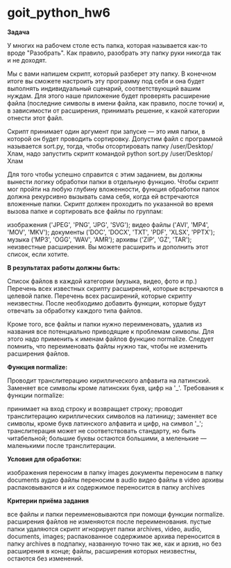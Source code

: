 # goit_python_hw6
**Задача**

У многих на рабочем столе есть папка, которая называется как-то вроде "Разобрать". Как правило, разобрать эту папку руки никогда так и не доходят.

Мы с вами напишем скрипт, который разберет эту папку. В конечном итоге вы сможете настроить эту программу под себя и она будет выполнять индивидуальный сценарий, соответствующий вашим нуждам. Для этого наше приложение будет проверять расширение файла (последние символы в имени файла, как правило, после точки) и, в зависимости от расширения, принимать решение, к какой категории отнести этот файл.

Скрипт принимает один аргумент при запуске — это имя папки, в которой он будет проводить сортировку. Допустим файл с программой называется sort.py, тогда, чтобы отсортировать папку /user/Desktop/Хлам, надо запустить скрипт командой python sort.py /user/Desktop/Хлам

Для того чтобы успешно справится с этим заданием, вы должны вынести логику обработки папки в отдельную функцию.
Чтобы скрипт мог пройти на любую глубину вложенности, функция обработки папок должна рекурсивно вызывать сама себя, когда ей встречаются вложенные папки.
Скрипт должен проходить по указанной во время вызова папке и сортировать все файлы по группам:

изображения ('JPEG', 'PNG', 'JPG', 'SVG');
видео файлы ('AVI', 'MP4', 'MOV', 'MKV');
документы ('DOC', 'DOCX', 'TXT', 'PDF', 'XLSX', 'PPTX');
музыка ('MP3', 'OGG', 'WAV', 'AMR');
архивы ('ZIP', 'GZ', 'TAR');
неизвестные расширения.
Вы можете расширить и дополнить этот список, если хотите.

**В результатах работы должны быть:**

Список файлов в каждой категории (музыка, видео, фото и пр.)
Перечень всех известных скрипту расширений, которые встречаются в целевой папке.
Перечень всех расширений, которые скрипту неизвестны.
После необходимо добавить функции, которые будут отвечать за обработку каждого типа файлов.

Кроме того, все файлы и папки нужно переименовать, удалив из названия все потенциально приводящие к проблемам символы. Для этого надо применить к именам файлов функцию normalize. Следует помнить, что переименовать файлы нужно так, чтобы не изменить расширения файлов.

**Функция normalize:**

Проводит транслитерацию кириллического алфавита на латинский.
Заменяет все символы кроме латинских букв, цифр на '_'.
Требования к функции normalize:

принимает на вход строку и возвращает строку;
проводит транслитерацию кириллических символов на латиницу;
заменяет все символы, кроме букв латинского алфавита и цифр, на символ '_';
транслитерация может не соответствовать стандарту, но быть читабельной;
большие буквы остаются большими, а меленькие — маленькими после транслитерации.

**Условия для обработки:**

изображения переносим в папку images
документы переносим в папку documents
аудио файлы переносим в audio
видео файлы в video
архивы распаковываются и их содержимое переносится в папку archives

**Критерии приёма задания**

все файлы и папки переименовываются при помощи функции normalize.
расширения файлов не изменяются после переименования.
пустые папки удаляются
скрипт игнорирует папки archives, video, audio, documents, images;
распакованное содержимое архива переносится в папку archives в подпапку, названную точно так же, как и архив, но без расширения в конце;
файлы, расширения которых неизвестны, остаются без изменений.